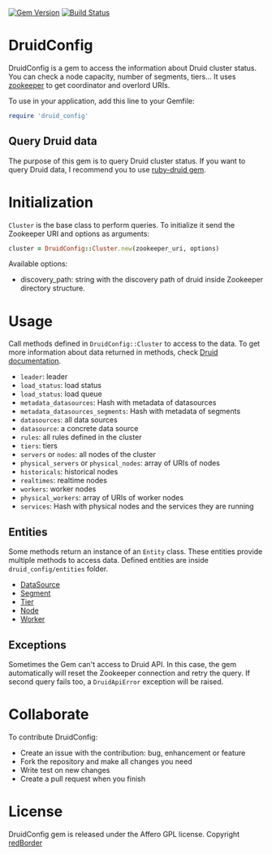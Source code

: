 [![Gem Version](https://badge.fury.io/rb/druid_config.svg)](https://badge.fury.io/rb/druid_config) [![Build Status](https://travis-ci.org/redBorder/druid_config.svg)](https://travis-ci.org/redBorder/druid_config)

# DruidConfig

DruidConfig is a gem to access the information about Druid cluster status. You can check a node capacity, number of segments, tiers... It uses [zookeeper](https://zookeeper.apache.org/) to get coordinator and overlord URIs.

To use in your application, add this line to your Gemfile:

```ruby
require 'druid_config'
```

## Query Druid data

The purpose of this gem is to query Druid cluster status. If you want to query Druid data, I recommend you to use [ruby-druid gem](https://github.com/ruby-druid/ruby-druid).

# Initialization

`Cluster` is the base class to perform queries. To initialize it send the Zookeeper URI and options as arguments:

```ruby
cluster = DruidConfig::Cluster.new(zookeeper_uri, options)
```

Available options:
* discovery_path: string with the discovery path of druid inside Zookeeper directory structure.

# Usage

Call methods defined in `DruidConfig::Cluster` to access to the data. To get more information about data returned in methods, check [Druid documentation](http://druid.io/docs/0.8.1/design/coordinator.html).

* `leader`: leader
* `load_status`: load status
* `load_status`: load queue
* `metadata_datasources`: Hash with metadata of datasources
* `metadata_datasources_segments`: Hash with metadata of segments
* `datasources`: all data sources
* `datasource`: a concrete data source
* `rules`: all rules defined in the cluster
* `tiers`: tiers
* `servers` or `nodes`: all nodes of the cluster
* `physical_servers` or `physical_nodes`: array of URIs of nodes
* `historicals`: historical nodes
* `realtimes`: realtime nodes
* `workers`: worker nodes
* `physical_workers`: array of URIs of worker nodes
* `services`: Hash with physical nodes and the services they are running

## Entities

Some methods return an instance of an `Entity` class. These entities provide multiple methods to access data. Defined entities are inside `druid_config/entities` folder.

* [DataSource](https://github.com/redBorder/druid_config/blob/master/lib/druid_config/entities/data_source.rb)
* [Segment](https://github.com/redBorder/druid_config/blob/master/lib/druid_config/entities/segment.rb)
* [Tier](https://github.com/redBorder/druid_config/blob/master/lib/druid_config/entities/tier.rb)
* [Node](https://github.com/redBorder/druid_config/blob/master/lib/druid_config/entities/node.rb)
* [Worker](https://github.com/redBorder/druid_config/blob/master/lib/druid_config/entities/worker.rb)

## Exceptions

Sometimes the Gem can't access to Druid API. In this case, the gem automatically will reset the Zookeeper connection and retry the query. If second query fails too, a `DruidApiError` exception will be raised.

# Collaborate

To contribute DruidConfig:

* Create an issue with the contribution: bug, enhancement or feature
* Fork the repository and make all changes you need
* Write test on new changes
* Create a pull request when you finish

# License

DruidConfig gem is released under the Affero GPL license. Copyright [redBorder](http://redborder.net)